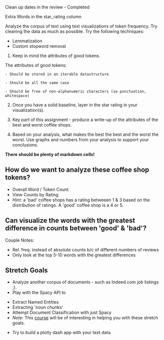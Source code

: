 Clean up dates in the review - Completed

Extra Words in the star_rating column

Analyze the corpus of text using text visualizations of token frequency. Try cleaning the data as much as possible. Try the following techniques: 

- Lemmatization
- Custom stopword removal

1. Keep in mind the attributes of good tokens.

The attributes of good tokens:

    - Should be stored in an iterable datastructure
       
    - Should be all the same case
     
    - Should be free of non-alphanumeric characters (ie punctuation,    whitespace)



2. Once you have a solid baseline, layer in the star rating in your visualization(s). 

3. Key part of this assignment - produce a write-up of the attributes of the best and worst coffee shops. 

4. Based on your analysis, what makes the best the best and the worst the worst. Use graphs and numbers from your analysis to support your conclusions. 

**There should be plenty of markdown cells!**

## How do we want to analyze these coffee shop tokens? 

- Overall Word / Token Count
- View Counts by Rating
- *Hint:* a 'bad' coffee shops has a rating betweeen 1 & 3 based on the distribution of ratings. A 'good' coffee shop is a 4 or 5.

## Can visualize the words with the greatest difference in counts between 'good' & 'bad'?

Couple Notes: 
- Rel. freq. instead of absolute counts b/c of different numbers of reviews
- Only look at the top 5-10 words with the greatest differences


## Stretch Goals

* Analyze another corpus of documents - such as Indeed.com job listings ;).
* Play with the Spacy API to
 - Extract Named Entities
 - Extracting 'noun chunks'
 - Attempt Document Classification with just Spacy
 - *Note:* This [course](https://course.spacy.io/) will be of interesting in helping you with these stretch goals. 
* Try to build a plotly dash app with your text data 